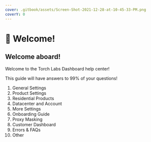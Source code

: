 ```yaml
---
cover: .gitbook/assets/Screen-Shot-2021-12-28-at-10-45-33-PM.png
coverY: 0
---
```


# 👋 Welcome!

## Welcome aboard!

Welcome to the Torch Labs Dashboard help center!

This guide will have answers to 99% of your questions!

1. General Settings
2. Product Settings
3. Residential Products
4. Datacenter and Account
5. More Settings
6. Onboarding Guide
7. Proxy Masking
8. Customer Dashboard
9. Errors & FAQs
10. Other
